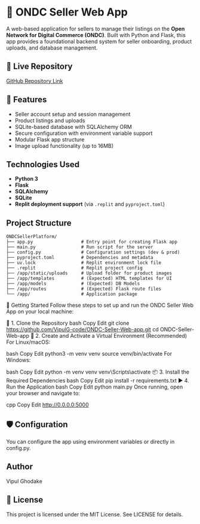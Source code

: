 # 🛒 ONDC Seller Web App
A web-based application for sellers to manage their listings on the **Open Network for Digital Commerce (ONDC)**. Built with Python and Flask, this app provides a foundational backend system for seller onboarding, product uploads, and database management.

## 🔗 Live Repository
[GitHub Repository Link](https://github.com/VipulG-code/ONDC-Seller-Web-app)

## 📌 Features
- Seller account setup and session management
- Product listings and uploads
- SQLite-based database with SQLAlchemy ORM
- Secure configuration with environment variable support
- Modular Flask app structure
- Image upload functionality (up to 16MB)

## Technologies Used
- **Python 3**
- **Flask**
- **SQLAlchemy**
- **SQLite**
- **Replit deployment support** (via `.replit` and `pyproject.toml`)

## Project Structure
```
ONDCSellerPlatform/
├── app.py                  # Entry point for creating Flask app
├── main.py                 # Run script for the server
├── config.py               # Configuration settings (dev & prod)
├── pyproject.toml          # Dependencies and metadata
├── uv.lock                 # Replit environment lock file
├── .replit                 # Replit project config
├── /app/static/uploads     # Upload folder for product images
├── /app/templates          # (Expected) HTML templates for UI
├── /app/models             # (Expected) DB Models
├── /app/routes             # (Expected) Flask route files
└── /app/                   # Application package
```

🧪 Getting Started
Follow these steps to set up and run the ONDC Seller Web App on your local machine:

🔁 1. Clone the Repository
bash
Copy
Edit
git clone https://github.com/VipulG-code/ONDC-Seller-Web-app.git
cd ONDC-Seller-Web-app
🧱 2. Create and Activate a Virtual Environment (Recommended)
For Linux/macOS:

bash
Copy
Edit
python3 -m venv venv
source venv/bin/activate
For Windows:

bash
Copy
Edit
python -m venv venv
venv\Scripts\activate
📦 3. Install the Required Dependencies
bash
Copy
Edit
pip install -r requirements.txt
▶️ 4. Run the Application
bash
Copy
Edit
python main.py
Once running, open your browser and navigate to:

cpp
Copy
Edit
http://0.0.0.0:5000

## 🛡️ Configuration
You can configure the app using environment variables or directly in config.py.

## Author
Vipul Ghodake

## 📃 License
This project is licensed under the MIT License. See LICENSE for details.
